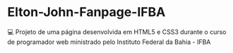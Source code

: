 # Elton-John-Fanpage-IFBA

💻 Projeto de uma página desenvolvida em HTML5 e CSS3 durante o curso de programador web ministrado pelo Instituto Federal da Bahia - IFBA
